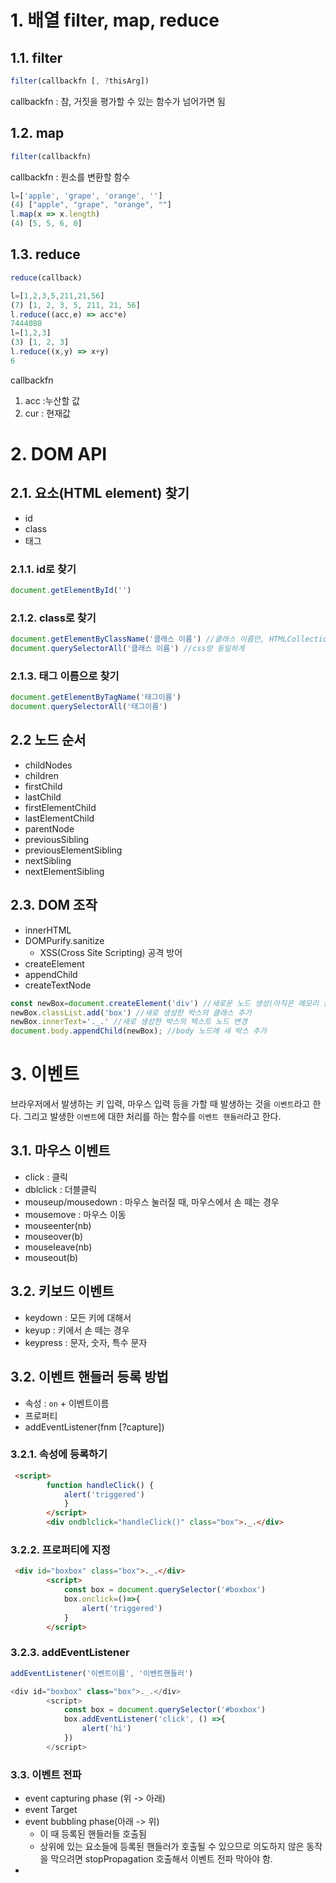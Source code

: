 # 1. 배열 filter, map, reduce

## 1.1. filter

```javascript
filter(callbackfn [, ?thisArg])
```

callbackfn : 참, 거짓을 평가할 수 있는 함수가 넘어가면 됨

## 1.2. map

```javascript
filter(callbackfn)
```

callbackfn : 원소를 변환할 함수

```javascript
l=['apple', 'grape', 'orange', '']
(4) ["apple", "grape", "orange", ""]
l.map(x => x.length)
(4) [5, 5, 6, 0]
```

## 1.3. reduce

```javascript
reduce(callback)

l=[1,2,3,5,211,21,56]
(7) [1, 2, 3, 5, 211, 21, 56]
l.reduce((acc,e) => acc*e)
7444080
l=[1,2,3]
(3) [1, 2, 3]
l.reduce((x,y) => x+y) 
6
```

callbackfn
1. acc :누산할 값
2. cur : 현재값

# 2. DOM API

## 2.1. 요소(HTML element) 찾기

- id
- class
- 태그

### 2.1.1. id로 찾기

```javascript
document.getElementById('')
```

### 2.1.2. class로 찾기

```javascript
document.getElementByClassName('클래스 이름') //클래스 이름만, HTMLCollection
document.querySelectorAll('클래스 이름') //css랑 동일하게 
```

### 2.1.3. 태그 이름으로 찾기

```javascript
document.getElementByTagName('태그이름')
document.querySelectorAll('태그이름')
```

## 2.2 노드 순서
- childNodes
- children
- firstChild
- lastChild
- firstElementChild
- lastElementChild
- parentNode
- previousSibling
- previousElementSibling
- nextSibling
- nextElementSibling

## 2.3. DOM 조작

- innerHTML
- DOMPurify.sanitize
  - XSS(Cross Site Scripting) 공격 방어
- createElement
- appendChild
- createTextNode

```javascript
const newBox=document.createElement('div') //새로운 노드 생성(아직은 메모리 상에만 존재)
newBox.classList.add('box') //새로 생성한 박스의 클래스 추가
newBox.innerText='._.' //새로 생성한 박스의 텍스트 노드 변경
document.body.appendChild(newBox); //body 노드에 새 박스 추가
```

# 3. 이벤트

브라우저에서 발생하는 키 입력, 마우스 입력 등을 가할 때 발생하는 것을 `이벤트`라고 한다.
그리고 발생한 `이벤트`에 대한 처리를 하는 함수를 `이벤트 핸들러`라고 한다.

## 3.1. 마우스 이벤트

- click : 클릭
- dblclick : 더블클릭
- mouseup/mousedown : 마우스 눌러질 때, 마우스에서 손 떼는 경우
- mousemove : 마우스 이동
- mouseenter(nb)
- mouseover(b)
- mouseleave(nb)
- mouseout(b)

## 3.2. 키보드 이벤트

- keydown : 모든 키에 대해서
- keyup : 키에서 손 떼는 경우
- keypress : 문자, 숫자, 특수 문자

## 3.2. 이벤트 핸들러 등록 방법

- 속성 : `on` + 이벤트이름
- 프로퍼티
- addEventListener(fnm [?capture])

### 3.2.1. 속성에 등록하기 

```html
 <script>
        function handleClick() {
            alert('triggered')
            }
        </script>
        <div ondblclick="handleClick()" class="box">._.</div>
```

### 3.2.2. 프로퍼티에 지정
```html
 <div id="boxbox" class="box">._.</div>
        <script>
            const box = document.querySelector('#boxbox')
            box.onclick=()=>{
                alert('triggered')
            }
        </script>
```

### 3.2.3. addEventListener

```javascript
addEventListener('이벤트이름', '이벤트핸들러')

<div id="boxbox" class="box">._.</div>
        <script>
            const box = document.querySelector('#boxbox')
            box.addEventListener('click', () =>{
                alert('hi')
            })
        </script>
```

### 3.3. 이벤트 전파
- event capturing phase (위 -> 아래)
- event Target
- event bubbling phase(아래 ->  위)
  - 이 때 등록된 핸들러들 호출됨
  - 상위에 있는 요소들에 등록된 핸들러가 호출될 수 있으므로 의도하지 않은 동작을 막으려면 stopPropagation 호출해서 이벤트 전파 막아야 함. 
- 